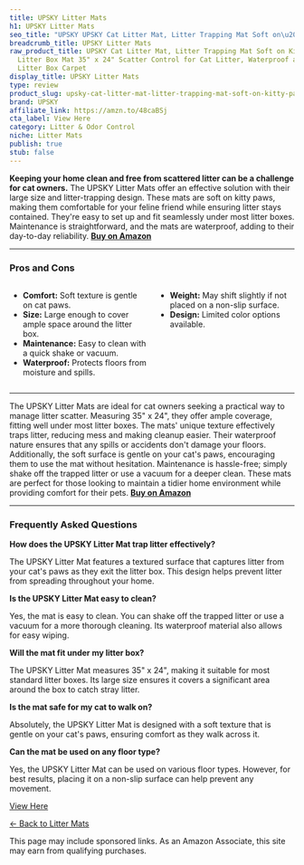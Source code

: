 ```yaml
---
title: UPSKY Litter Mats
h1: UPSKY Litter Mats
seo_title: "UPSKY UPSKY Cat Litter Mat, Litter Trapping Mat Soft on\u2026"
breadcrumb_title: UPSKY Litter Mats
raw_product_title: UPSKY Cat Litter Mat, Litter Trapping Mat Soft on Kitty Paws, Large
  Litter Box Mat 35" x 24" Scatter Control for Cat Litter, Waterproof and Extra Large
  Litter Box Carpet
display_title: UPSKY Litter Mats
type: review
product_slug: upsky-cat-litter-mat-litter-trapping-mat-soft-on-kitty-paws-large-litte-b42ac947
brand: UPSKY
affiliate_link: https://amzn.to/48caBSj
cta_label: View Here
category: Litter & Odor Control
niche: Litter Mats
publish: true
stub: false
---
```


<div id="intro" class="full-width">
  <p><strong>Keeping your home clean and free from scattered litter can be a challenge for cat owners.</strong> The UPSKY Litter Mats offer an effective solution with their large size and litter-trapping design. These mats are soft on kitty paws, making them comfortable for your feline friend while ensuring litter stays contained. They're easy to set up and fit seamlessly under most litter boxes. Maintenance is straightforward, and the mats are waterproof, adding to their day-to-day reliability. <a href="https://amzn.to/48caBSj" rel="nofollow sponsored noopener" target="_blank"><strong>Buy on Amazon</strong></a></p>
</div>

<hr />
<h3 id="pros-cons">Pros and Cons</h3>
<div class="pc-grid" style="display:grid;grid-template-columns:1fr 1fr;gap:16px;">
  <ul>
    <li><strong>Comfort:</strong> Soft texture is gentle on cat paws.</li>
    <li><strong>Size:</strong> Large enough to cover ample space around the litter box.</li>
    <li><strong>Maintenance:</strong> Easy to clean with a quick shake or vacuum.</li>
    <li><strong>Waterproof:</strong> Protects floors from moisture and spills.</li>
  </ul>
  <ul>
    <li><strong>Weight:</strong> May shift slightly if not placed on a non-slip surface.</li>
    <li><strong>Design:</strong> Limited color options available.</li>
  </ul>
</div>
<hr />

<div class="full-width">
  <p>The UPSKY Litter Mats are ideal for cat owners seeking a practical way to manage litter scatter. Measuring 35" x 24", they offer ample coverage, fitting well under most litter boxes. The mats' unique texture effectively traps litter, reducing mess and making cleanup easier. Their waterproof nature ensures that any spills or accidents don't damage your floors. Additionally, the soft surface is gentle on your cat's paws, encouraging them to use the mat without hesitation. Maintenance is hassle-free; simply shake off the trapped litter or use a vacuum for a deeper clean. These mats are perfect for those looking to maintain a tidier home environment while providing comfort for their pets. <a href="https://amzn.to/48caBSj" rel="nofollow sponsored noopener" target="_blank"><strong>Buy on Amazon</strong></a></p>
</div>

<hr />
<h3 id="faqs">Frequently Asked Questions</h3>

<p><strong>How does the UPSKY Litter Mat trap litter effectively?</strong></p>
<p>The UPSKY Litter Mat features a textured surface that captures litter from your cat's paws as they exit the litter box. This design helps prevent litter from spreading throughout your home.</p>

<p><strong>Is the UPSKY Litter Mat easy to clean?</strong></p>
<p>Yes, the mat is easy to clean. You can shake off the trapped litter or use a vacuum for a more thorough cleaning. Its waterproof material also allows for easy wiping.</p>

<p><strong>Will the mat fit under my litter box?</strong></p>
<p>The UPSKY Litter Mat measures 35" x 24", making it suitable for most standard litter boxes. Its large size ensures it covers a significant area around the box to catch stray litter.</p>

<p><strong>Is the mat safe for my cat to walk on?</strong></p>
<p>Absolutely, the UPSKY Litter Mat is designed with a soft texture that is gentle on your cat's paws, ensuring comfort as they walk across it.</p>

<p><strong>Can the mat be used on any floor type?</strong></p>
<p>Yes, the UPSKY Litter Mat can be used on various floor types. However, for best results, placing it on a non-slip surface can help prevent any movement.</p>
<p><a class="btn" href="https://amzn.to/48caBSj" target="_blank" rel="nofollow sponsored noopener">View Here</a></p>
<p><a href="/roundups/litter-odor-control/litter-mats/">← Back to Litter Mats</a></p>
<aside class="disclosure">This page may include sponsored links. As an Amazon Associate, this site may earn from qualifying purchases.</aside>
